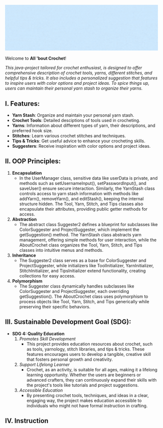 <p align="center">
  <img src="gif.gif" width="800" height="auto">
</p>


Welcome to **All 'bout Crochet**!

*This java-project tailored for crochet enthusiast, is designed to offer comprehensive description of crochet tools, yarns, different stitches, and helpful tips & tricks. It also includes a personalized suggestion that features to inspire users with color options and project ideas. To spice things up, users can maintain their personal yarn stash to organize their yarns.*

## I. Features:
- **Yarn Stash**: Organize and maintain your personal yarn stash.
- **Crochet Tools**: Detailed desciptions of tools used in crocheting.
- **Yarns**: Information about different types of yarn, their descriptions, and preferred hook size.
- **Stitches**: Learn various crochet stitches and techniques.
- **Tips & Tricks**: Get useful advice to enhance your crocheting skills.
- **Suggesters**: Receive inspiration with color options and project ideas.

## II. OOP Principles:
1. **Encapsulation**
    - In the UserManager class, sensitive data like userData is private, and methods such as setUsernameInput(), setPasswordInput(), and saveUser() ensure secure interaction. Similarly, the YarnStash class controls access to yarn stash information with methods like addYarn(), removeYarn(), and editStash(), keeping the internal structure hidden. The Tool, Yarn, Stitch, and Tips classes also encapsulate their attributes, providing public getter methods for access.
2. **Abstraction**
    -  The abstract class Suggester2 defines a blueprint for subclasses like ColorSuggester and ProjectSuggester, which implement the getSuggestion() method. The YarnStash class abstracts yarn management, offering simple methods for user interaction, while the AboutCrochet class organizes the Tool, Yarn, Stitch, and Tips classes into intuitive menus and methods.
3. **Inheritance**
    - The Suggester2 class serves as a base for ColorSuggester and ProjectSuggester, while initializers like ToolInitializer, YarnInitializer, StitchInitializer, and TipsInitializer extend functionality, creating collections for easy access.
4. **Polymorphism**
    - The Suggester class dynamically handles subclasses like ColorSuggester and ProjectSuggester, each overriding getSuggestion(). The AboutCrochet class uses polymorphism to process objects like Tool, Yarn, Stitch, and Tips generically while preserving their specific behaviors.

## III. Sustainable Development Goal (SDG):
- **SDG 4: Quality Education**
    1. *Promotes Skill Development*
        - This project provides education resources about crochet, such as tools, yarnology, stitch libraries, and tips & tricks. These features encourages users to develop a tangible, creative skill that fosters personal growth and creativity.
    2. *Support Lifelong Learner*
        - Crochet, as an activity, is suitable for all ages, making it a lifelong learning opportunity. Whether the users are beginners or advanced crafters, they can continuously expand their skills with the project's tools like tutorials and project suggestions.
    3. *Accessible Education*
        - By presenting crochet tools, techniques, and ideas in a clear, engaging way, the project makes education accessible to individuals who might not have formal instruction in crafting.

## IV. Instruction